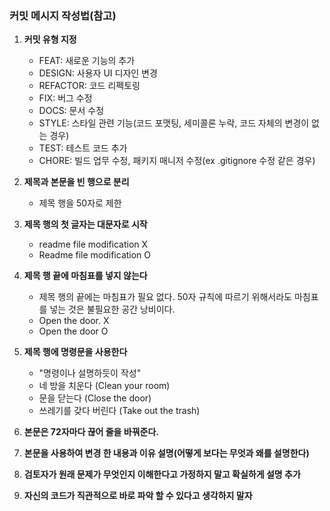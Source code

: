 ### 커밋 메시지 작성법(참고)

1. **커밋 유형 지정**
   - FEAT: 새로운 기능의 추가
   - DESIGN: 사용자 UI 디자인 변경
   - REFACTOR: 코드 리펙토링
   - FIX: 버그 수정
   - DOCS: 문서 수정
   - STYLE: 스타일 관련 기능(코드 포맷팅, 세미콜론 누락, 코드 자체의 변경이 없는 경우)
   - TEST: 테스트 코드 추가
   - CHORE: 빌드 업무 수정, 패키지 매니저 수정(ex .gitignore 수정 같은 경우)

2. **제목과 본문을 빈 행으로 분리**
   - 제목 행을 50자로 제한
     
3. **제목 행의 첫 글자는 대문자로 시작**
   - readme file modification X
   - Readme file modification O

4. **제목 행 끝에 마침표를 넣지 않는다**
   - 제목 행의 끝에는 마침표가 필요 없다. 50자 규칙에 따르기 위해서라도 마침표를 넣는 것은 불필요한 공간 낭비이다.
   - Open the door. X
   - Open the door O

5. **제목 행에 명령문을 사용한다**
   - "명령이나 설명하듯이 작성"
   - 네 방을 치운다 (Clean your room)
   - 문을 닫는다 (Close the door)
   - 쓰레기를 갖다 버린다 (Take out the trash)
6. **본문은 72자마다 끊어 줄을 바꿔준다.**

7. **본문을 사용하여 변경 한 내용과 이유 설명(어떻게 보다는 무엇과 왜를 설명한다)**

8. **검토자가 원래 문제가 무엇인지 이해한다고 가정하지 말고 확실하게 설명 추가**

9. **자신의 코드가 직관적으로 바로 파악 할 수 있다고 생각하지 말자**
